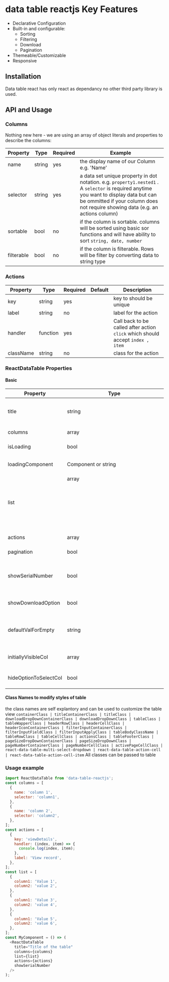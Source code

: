 # data table reactjs Key Features

- Declarative Configuration
- Built-in and configurable:
  - Sorting
  - Filtering
  - Download
  - Pagination
- Themeable/Customizable
- Responsive

## Installation

Data table react has only react as dependancy no other third party library is used.

## API and Usage

### Columns

Nothing new here - we are using an array of object literals and properties to describe the columns:

| Property   | Type   | Required | Example                                                                                                                                                                                                                    |
| ---------- | ------ | -------- | -------------------------------------------------------------------------------------------------------------------------------------------------------------------------------------------------------------------------- |
| name       | string | yes      | the display name of our Column e.g. 'Name'                                                                                                                                                                                 |
| selector   | string | yes      | a data set unique property in dot notation. e.g. `property1.nested1` . A `selector` is required anytime you want to display data but can be ommitted if your column does not require showing data (e.g. an actions column) |
| sortable   | bool   | no       | if the column is sortable. columns will be sorted using basic sor functions and will have ability to sort `string, date, number`                                                                                           |
| filterable | bool   | no       | if the column is filterable. Rows will be filter by converting data to string type                                                                                                                                         |

### Actions

| Property  | Type     | Required | Default | Description                                                                    |
| --------- | -------- | -------- | ------- | ------------------------------------------------------------------------------ |
| key       | string   | yes      |         | key to should be unique                                                        |
| label     | string   | no       |         | label for the action                                                           |
| handler   | function | yes      |         | Call back to be called after action `click` which should accept `index , item` |
| className | string   | no       |         | class for the action                                                           |

### ReactDataTable Properties

#### Basic

| Property              | Type                | Required | Default | Description                                                          |
| --------------------- | ------------------- | -------- | ------- | -------------------------------------------------------------------- |
| title                 | string              | no       |         | The Title displayed in the Table Header                              |
| columns               | array<Columns>      | yes      | []      | The column configuration                                             |
| isLoading             | bool                | no       |         | Show a loader                                                        |
| loadingComponent      | Component or string | no       |         | custom component to display                                          |
| list                  | array<Object>       | yes      | []      | List of records containing properties with name of `column selector` |
| actions               | array<Actions>      | no       | []      | The action configuration                                             |
| pagination            | bool                | no       | false   | to enable pagination                                                 |
| showSerialNumber      | bool                | no       | false   | to show the serial number as first column of table                   |
| showDownloadOption    | bool                | no       | false   | to show download file option                                         |
| defaultValForEmpty    | string              | no       | '-'     | Val to display when there is no value for any column                 |
| initiallyVisibleCol   | array<String>       | no       | all     | Columns to be diplayed intitally                                     |
| hideOptionToSelectCol | bool                | no       | false   | Hide option to select columns                                        |

#### Class Names to modify styles of table

the class names are self explantory and can be used to customize the table view
`containerClass | titleContainerClass | titleClass | downloadDropDownContainerClass | downloadDropDownClass | tableClass | tableWapperClass | headerRowClass | headerCellClass | headerIconContainerClass | filterInputContainerClass | filterInputFieldClass | filterInputApplyClass | tableBodyClassName | tableRowClass | tableCellClass | actionsClass | tableFooterClass | pageSizeDropDownContainerClass | pageSizeDropDownClass | pageNumberContainerClass | pageNumberCellClass | activePageCellClass | react-data-table-multi-select-dropdown | react-data-table-action-cell | react-data-table-action-cell-item`
All classes can be passed to table

### Usage example

```js
import ReactDataTable from 'data-table-reactjs';
const columns = [
  {
    name: 'column 1',
    selector: 'column1',
  },
  {
    name: 'column 2',
    selector: 'column2',
  },
];
const actions = [
  {
    key: 'viewDetails',
    handler: (index, item) => {
      console.log(index, item);
    },
    label: 'View record',
  },
];
const list = [
  {
    column1: 'Value 1',
    column2: 'value 2',
  },
  {
    column1: 'Value 3',
    column2: 'value 4',
  },
  {
    column1: 'Value 5',
    column2: 'value 6',
  },
];
const MyComponent = () => (
  <ReactDataTable
    title="Title of the table"
    columns={columns}
    list={list}
    actions={actions}
    showSerialNumber
  />
);
```
